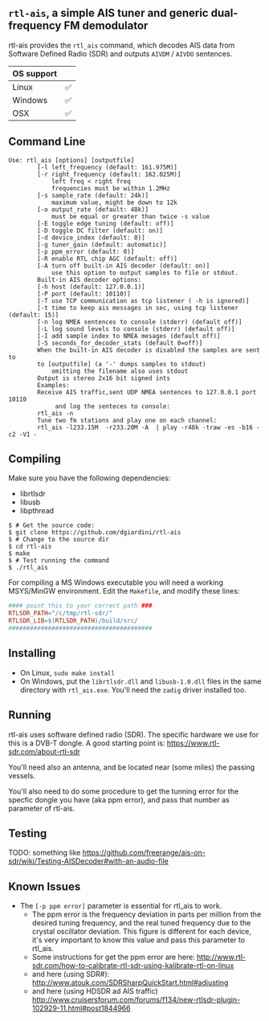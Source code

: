 `rtl-ais`, a simple AIS tuner and generic dual-frequency FM demodulator
-----------------------------------------------------------------------

rtl-ais provides the `rtl_ais` command, which decodes AIS data from Software Defined Radio (SDR) and outputs `AIVDM` / `AIVDO` sentences.

| OS support |   |
|------------|---|
| Linux      | ✅ |
| Windows    | ✅ |
| OSX        | ✅ |


Command Line
------------
```
Use: rtl_ais [options] [outputfile]
        [-l left_frequency (default: 161.975M)]
        [-r right_frequency (default: 162.025M)]
            left freq < right freq
            frequencies must be within 1.2MHz
        [-s sample_rate (default: 24k)]
            maximum value, might be down to 12k
        [-o output_rate (default: 48k)]
            must be equal or greater than twice -s value
        [-E toggle edge tuning (default: off)]
        [-D toggle DC filter (default: on)]
        [-d device_index (default: 0)]
        [-g tuner_gain (default: automatic)]
        [-p ppm_error (default: 0)]
        [-R enable RTL chip AGC (default: off)]
        [-A turn off built-in AIS decoder (default: on)]
            use this option to output samples to file or stdout.
        Built-in AIS decoder options:
        [-h host (default: 127.0.0.1)]
        [-P port (default: 10110)]
        [-T use TCP communication as tcp listener ( -h is ignored)]
        [-t time to keep ais messages in sec, using tcp listener (default: 15)]
        [-n log NMEA sentences to console (stderr) (default off)]
        [-L log sound levels to console (stderr) (default off)]
        [-I add sample index to NMEA mesages (default off)]
        [-S seconds_for_decoder_stats (default 0=off)]
        When the built-in AIS decoder is disabled the samples are sent to
        to [outputfile] (a '-' dumps samples to stdout)
            omitting the filename also uses stdout
        Output is stereo 2x16 bit signed ints
        Examples:
        Receive AIS traffic,sent UDP NMEA sentences to 127.0.0.1 port 10110
             and log the senteces to console:
        rtl_ais -n
        Tune two fm stations and play one on each channel:
        rtl_ais -l233.15M  -r233.20M -A  | play -r48k -traw -es -b16 -c2 -V1 -
```


Compiling
---------
Make sure you have the following dependencies:
  - librtlsdr
  - libusb
  - libpthread

```console
$ # Get the source code:
$ git clone https://github.com/dgiardini/rtl-ais
$ # Change to the source dir
$ cd rtl-ais
$ make
$ # Test running the command
$ ./rtl_ais
```

For compiling a MS Windows executable you will need a working MSYS/MinGW environment.
Edit the `Makefile`, and modify these lines:

```Makefile
#### point this to your correct path ###
RTLSDR_PATH="/c/tmp/rtl-sdr/"
RTLSDR_LIB=$(RTLSDR_PATH)/build/src/
########################################
```


Installing
----------
* On Linux, `sudo make install`
* On Windows, put the `librtlsdr.dll` and `libusb-1.0.dll` files in the same directory
with `rtl_ais.exe`. You'll need the `zadig` driver installed too.


Running
-------

rtl-ais uses software defined radio (SDR).  The specific
hardware we use for this is a DVB-T dongle. A good starting point is:
https://www.rtl-sdr.com/about-rtl-sdr

You'll need also an antenna, and be located near (some miles)  the
passing vessels.

You'll also need to do some procedure to get the tunning error for the
specfic dongle you have (aka ppm error), and pass that number as parameter
of rtl-ais.


Testing
-------

TODO: something like
https://github.com/freerange/ais-on-sdr/wiki/Testing-AISDecoder#with-an-audio-file


Known Issues
------------
* The `[-p ppm error]` parameter is essential for rtl_ais to work.
  * The ppm error is the frequency deviation in parts per million from the desired tuning
frequency, and the real tuned frequency due to the crystal oscillator deviation. This
figure is different for each device, it's very important to know  this value and pass this parameter to rtl_ais.
  * Some instructions for get the ppm error are here:
    http://www.rtl-sdr.com/how-to-calibrate-rtl-sdr-using-kalibrate-rtl-on-linux
  * and here (using SDR#):
    http://www.atouk.com/SDRSharpQuickStart.html#adjusting
  * and here (using HDSDR ad AIS traffic)
    http://www.cruisersforum.com/forums/f134/new-rtlsdr-plugin-102929-11.html#post1844966
